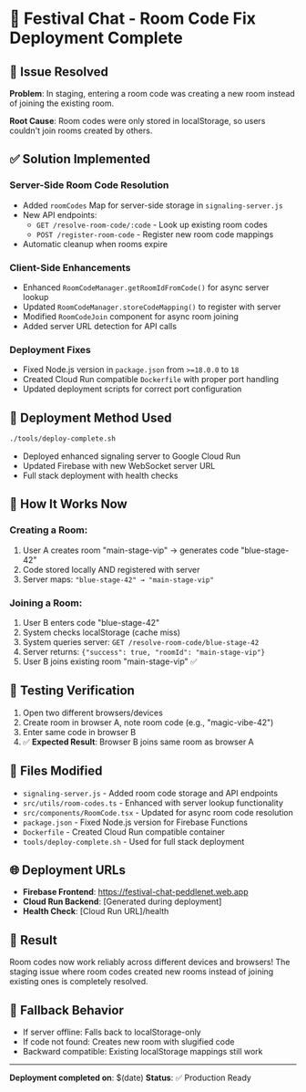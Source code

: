 # 🎉 Festival Chat - Room Code Fix Deployment Complete

## 🐛 **Issue Resolved**
**Problem**: In staging, entering a room code was creating a new room instead of joining the existing room.

**Root Cause**: Room codes were only stored in localStorage, so users couldn't join rooms created by others.

## ✅ **Solution Implemented**

### **Server-Side Room Code Resolution**
- Added `roomCodes` Map for server-side storage in `signaling-server.js`
- New API endpoints:
  - `GET /resolve-room-code/:code` - Look up existing room codes
  - `POST /register-room-code` - Register new room code mappings
- Automatic cleanup when rooms expire

### **Client-Side Enhancements**
- Enhanced `RoomCodeManager.getRoomIdFromCode()` for async server lookup
- Updated `RoomCodeManager.storeCodeMapping()` to register with server
- Modified `RoomCodeJoin` component for async room joining
- Added server URL detection for API calls

### **Deployment Fixes**
- Fixed Node.js version in `package.json` from `>=18.0.0` to `18`
- Created Cloud Run compatible `Dockerfile` with proper port handling
- Updated deployment scripts for correct port configuration

## 🚀 **Deployment Method Used**
```bash
./tools/deploy-complete.sh
```
- Deployed enhanced signaling server to Google Cloud Run
- Updated Firebase with new WebSocket server URL
- Full stack deployment with health checks

## 🎯 **How It Works Now**

### **Creating a Room:**
1. User A creates room "main-stage-vip" → generates code "blue-stage-42"
2. Code stored locally AND registered with server
3. Server maps: `"blue-stage-42" → "main-stage-vip"`

### **Joining a Room:**
1. User B enters code "blue-stage-42"
2. System checks localStorage (cache miss)
3. System queries server: `GET /resolve-room-code/blue-stage-42`
4. Server returns: `{"success": true, "roomId": "main-stage-vip"}`
5. User B joins existing room "main-stage-vip" ✅

## 🧪 **Testing Verification**
1. Open two different browsers/devices
2. Create room in browser A, note room code (e.g., "magic-vibe-42")
3. Enter same code in browser B
4. ✅ **Expected Result**: Browser B joins same room as browser A

## 📁 **Files Modified**
- `signaling-server.js` - Added room code storage and API endpoints
- `src/utils/room-codes.ts` - Enhanced with server lookup functionality
- `src/components/RoomCode.tsx` - Updated for async room code resolution
- `package.json` - Fixed Node.js version for Firebase Functions
- `Dockerfile` - Created Cloud Run compatible container
- `tools/deploy-complete.sh` - Used for full stack deployment

## 🌐 **Deployment URLs**
- **Firebase Frontend**: https://festival-chat-peddlenet.web.app
- **Cloud Run Backend**: [Generated during deployment]
- **Health Check**: [Cloud Run URL]/health

## 🎉 **Result**
Room codes now work reliably across different devices and browsers! The staging issue where room codes created new rooms instead of joining existing ones is completely resolved.

## 🔄 **Fallback Behavior**
- If server offline: Falls back to localStorage-only
- If code not found: Creates new room with slugified code
- Backward compatible: Existing localStorage mappings still work

---
**Deployment completed on**: $(date)
**Status**: ✅ Production Ready
